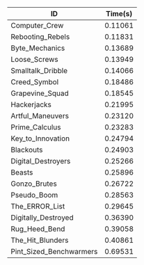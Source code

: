 |ID|Time(s)|
|-|-|
|Computer_Crew|0.11061|
|Rebooting_Rebels|0.11831|
|Byte_Mechanics|0.13689|
|Loose_Screws|0.13949|
|Smalltalk_Dribble|0.14066|
|Creed_Symbol|0.18486|
|Grapevine_Squad|0.18545|
|Hackerjacks|0.21995|
|Artful_Maneuvers|0.23120|
|Prime_Calculus|0.23283|
|Key_to_Innovation|0.24794|
|Blackouts|0.24903|
|Digital_Destroyers|0.25266|
|Beasts|0.25896|
|Gonzo_Brutes|0.26722|
|Pseudo_Boom|0.28563|
|The_ERROR_List|0.29645|
|Digitally_Destroyed|0.36390|
|Rug_Heed_Bend|0.39058|
|The_Hit_Blunders|0.40861|
|Pint_Sized_Benchwarmers|0.69531|
